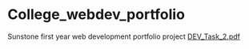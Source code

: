 # College_webdev_portfolio
Sunstone first year web development portfolio project
[DEV_Task_2.pdf](https://github.com/baravind031/College_webdev_portfolio/files/11050084/DEV_Task_2.pdf)

